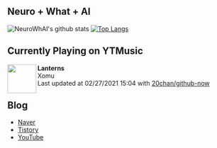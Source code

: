 ## Neuro + What + AI

![NeuroWhAI's github stats](https://github-readme-stats.vercel.app/api?username=neurowhai&count_private=true&show_icons=true)
[![Top Langs](https://github-readme-stats.vercel.app/api/top-langs/?username=neurowhai&layout=compact)](https://github.com/anuraghazra/github-readme-stats)

## Currently Playing on YTMusic

[<img align="left" height="65" src="https://lh3.googleusercontent.com/6cg8PgGdYu0BuIS0zTR-0PB7q5zD_Ekr10K_MaAn1c92RMnswgnEHwNN41p2-QrSUfdU2ueRzqror0SB">](https://music.youtube.com/browse/MPREb_bRZoRejnNBx)

**Lanterns**  
Xomu  
Last updated at 02/27/2021 15:04 with [20chan/github-now](https://github.com/20chan/github-now)

## Blog

- [Naver](http://blog.naver.com/neurowhai)
- [Tistory](http://neurowhai.tistory.com/)
- [YouTube](https://www.youtube.com/channel/UCB_v1xU6laBHOeH6z4L-Mtw)
